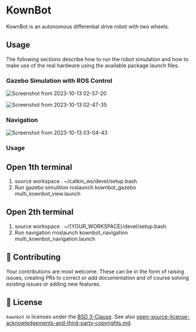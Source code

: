 # KownBot 



KownBot is an autonomous differential drive robot with two wheels.
## Usage

The following sections describe how to run the robot simulation and how to make use of the real hardware using the available package launch files.


### Gazebo Simulation with ROS Control
![Screenshot from 2023-10-13 02-57-20](https://github.com/halqupati/kownbot/assets/48286288/795db7df-bd84-4716-a7f6-0e162ee59d2c)


![Screenshot from 2023-10-13 02-47-35](https://github.com/halqupati/kownbot/assets/48286288/da5415f0-5397-4059-a4b8-8ccba13c23cc)

### Navigation

![Screenshot from 2023-10-13 03-04-43](https://github.com/halqupati/kownbot/assets/48286288/8043593e-2853-45ca-9d46-db3e515d5763)

### Usage
## Open 1th terminal
1. source workspace 
. ~/catkin_ws/devel/setup.bash
2. Run gazebo simulition
   roslaunch kownbot_gazebo multi_kownbot_view.launch
## Open 2th terminal
1. source workspace 
. ~/{YOUR_WORKSPACE}/devel/setup.bash
2. Run navigation
   rroslaunch kownbot_navigation multi_kownbot_navigation.launch

## :wrench: Contributing

Your contributions are most welcome. These can be in the form of raising issues, creating PRs to correct or add documentation and of course solving existing issues or adding new features.


## :pencil: License

`kownbot` is licenses under the [BSD 3-Clause](./LICENSE).
See also [open-source-license-acknowledgements-and-third-party-copyrights.md](open-source-license-acknowledgements-and-third-party-copyrights.md).
